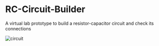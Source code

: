 # RC-Circuit-Builder
A virtual lab prototype to build a resistor-capacitor circuit and check its connections  

![circuit](https://github.com/kadambari68/RC-Circuit-Builder/assets/112871361/10aabe5a-5354-4c21-ad90-5b26674062e0)

